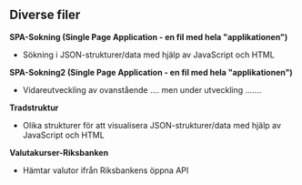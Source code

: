 ## Diverse filer

__SPA-Sokning (Single Page Application - en fil med hela "applikationen")__
- Sökning i JSON-strukturer/data med hjälp av JavaScript och HTML

__SPA-Sokning2 (Single Page Application - en fil med hela "applikationen")__
- Vidareutveckling av ovanstående .... men under utveckling .......

__Tradstruktur__
- Olika strukturer för att visualisera JSON-strukturer/data med hjälp av JavaScript och HTML

__Valutakurser-Riksbanken__
- Hämtar valutor ifrån Riksbankens öppna API
